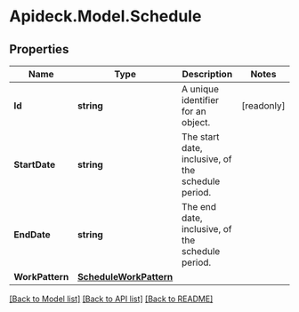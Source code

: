 # Apideck.Model.Schedule

## Properties

Name | Type | Description | Notes
------------ | ------------- | ------------- | -------------
**Id** | **string** | A unique identifier for an object. | [readonly] 
**StartDate** | **string** | The start date, inclusive, of the schedule period. | 
**EndDate** | **string** | The end date, inclusive, of the schedule period. | 
**WorkPattern** | [**ScheduleWorkPattern**](ScheduleWorkPattern.md) |  | 

[[Back to Model list]](../README.md#documentation-for-models) [[Back to API list]](../README.md#documentation-for-api-endpoints) [[Back to README]](../README.md)

